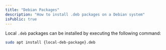 ```yaml
---
title: "Debian Packages"
description: "How to install .deb packages on a Debian system"
isPublic: true
---
```


Local `.deb` packages can be installed by executing the following command:

```sh
sudo apt install {local-deb-package}.deb
```
